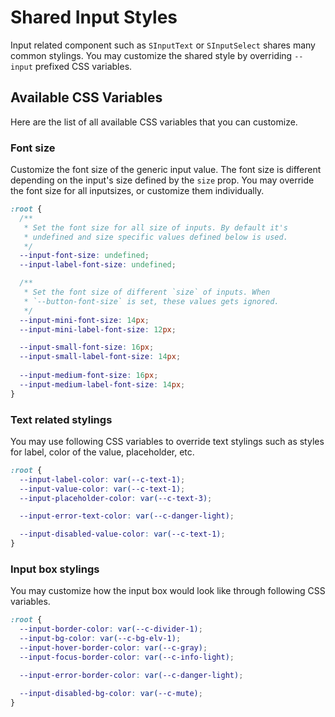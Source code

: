 # Shared Input Styles

Input related component such as `SInputText` or `SInputSelect` shares many common stylings. You may customize the shared style by overriding `--input` prefixed CSS variables.

## Available CSS Variables

Here are the list of all available CSS variables that you can customize.

### Font size

Customize the font size of the generic input value. The font size is different depending on the input's size defined by the `size` prop. You may override the font size for all inputsizes, or customize them individually.

```css
:root {
  /**
   * Set the font size for all size of inputs. By default it's
   * undefined and size specific values defined below is used.
   */
  --input-font-size: undefined;
  --input-label-font-size: undefined;

  /**
   * Set the font size of different `size` of inputs. When
   * `--button-font-size` is set, these values gets ignored.
   */
  --input-mini-font-size: 14px;
  --input-mini-label-font-size: 12px;

  --input-small-font-size: 16px;
  --input-small-label-font-size: 14px;
  
  --input-medium-font-size: 16px;
  --input-medium-label-font-size: 14px;
}
```

### Text related stylings

You may use following CSS variables to override text stylings such as styles for label, color of the value, placeholder, etc.

```css
:root {
  --input-label-color: var(--c-text-1);
  --input-value-color: var(--c-text-1);
  --input-placeholder-color: var(--c-text-3);

  --input-error-text-color: var(--c-danger-light);

  --input-disabled-value-color: var(--c-text-1);
}
```

### Input box stylings

You may customize how the input box would look like through following CSS variables.

```css
:root {
  --input-border-color: var(--c-divider-1);
  --input-bg-color: var(--c-bg-elv-1);
  --input-hover-border-color: var(--c-gray);
  --input-focus-border-color: var(--c-info-light);

  --input-error-border-color: var(--c-danger-light);

  --input-disabled-bg-color: var(--c-mute);
}
```
